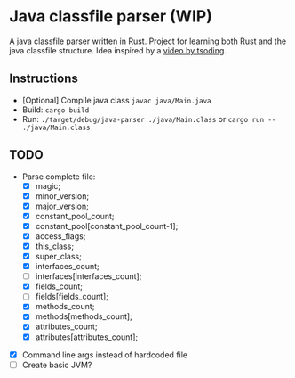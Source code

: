 # Java classfile parser (WIP)
A java classfile parser written in Rust. Project for learning both Rust and the java classfile structure.
Idea inspired by a [video by tsoding](https://www.youtube.com/watch?v=67FmRyv8jTM).

## Instructions
- [Optional] Compile java class `javac java/Main.java`
- Build: `cargo build`
- Run: `./target/debug/java-parser ./java/Main.class` or `cargo run -- ./java/Main.class` 

## TODO
- Parse complete file:
  - [x] magic;
  - [x] minor_version;
  - [x] major_version;
  - [x] constant_pool_count;
  - [x] constant_pool[constant_pool_count-1];
  - [x] access_flags;
  - [x] this_class;
  - [x] super_class;
  - [x] interfaces_count;
  - [ ] interfaces[interfaces_count];
  - [x] fields_count;
  - [ ] fields[fields_count];
  - [x] methods_count;
  - [x] methods[methods_count];
  - [x] attributes_count;
  - [x] attributes[attributes_count];
- [x] Command line args instead of hardcoded file
- [ ] Create basic JVM?
